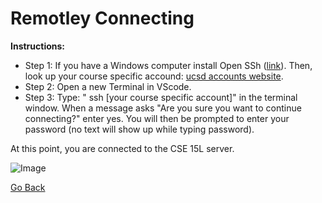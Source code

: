 # Remotley Connecting

**Instructions:**
* Step 1: If you have a Windows computer install Open SSh ([link](https://docs.microsoft.com/en-us/windows-server/administration/openssh/openssh_install_firstuse)). Then, look up your course specific accound: [ucsd accounts website](https://sdacs.ucsd.edu/~icc/index.php).
* Step 2: Open a new Terminal in VScode. 
* Step 3: Type: " ssh [your course specific account]" in the terminal window. When a message asks "Are you sure you want to continue connecting?" enter yes. You will then be prompted to enter your password (no text will show up while typing password). 
  
At this point, you are connected to the CSE 15L server.
  
![Image](https://user-images.githubusercontent.com/97641097/149273040-1c1fdc38-20f6-4ea2-9e93-b339f682770b.JPG)

  [Go Back](https://pranavmekkoth1.github.io/Lab1-tutorial/)
